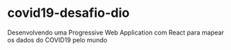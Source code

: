 # covid19-desafio-dio
Desenvolvendo uma Progressive Web Application com React para mapear os dados do COVID19 pelo mundo
